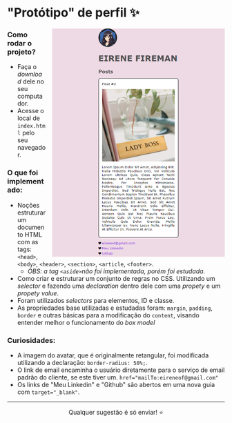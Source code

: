 # "Protótipo" de perfil :sparkles:


<img src="assets/resultado.png" align="right" width=400px style="margin-left: 15px" style="margin-bottom: 15px">

### Como rodar o projeto?

* Faça o *download* dele no seu computador.
* Acesse o local de `index.html` pelo seu navegador.

### O que foi implementado:

* Noções estruturar um documento HTML com as tags: `<head>`, `<body>`, `<header>`, `<section>`, `<article`, `<footer>`.
    * *OBS: a tag `<aside>`não foi implementada, porém foi estudada.*
* Como criar e estruturar um conjunto de regras no CSS. Utilizando um *selector* e fazendo uma *declaration* dentro dele com uma *propety* e um *propety value*.
* Foram utilizados *selectors* para elementos, ID e classe. 
* As propriedades base utilizadas e estudadas foram: `margin`, `padding`, `border` e outras básicas para a modificação do `content`, visando entender melhor o funcionamento do *box model*

### Curiosidades:

* A imagem do avatar, que é originalmente retangular, foi modificada utilizando a declaração: `border-radius: 50%;`.
* O link de email encaminha o usuário diretamente para o serviço de email padrão do cliente, se este tiver um. `href="mailTo:eireneof@gmail.com"`
* Os links de "Meu Linkedin" e "Github" são abertos em uma nova guia com `target="_blank"`.

<hr>

<p style="text-align: center;">Qualquer sugestão é só enviar! &#11088;</p>

